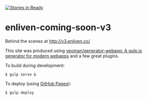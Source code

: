 [![Stories in Ready](https://badge.waffle.io/Enliven-se/enliven-coming-soon-v3.png?label=ready&title=Ready)](https://waffle.io/Enliven-se/enliven-coming-soon-v3)
# enliven-coming-soon-v3

Behind the scenes at http://v3.enliven.co/

This site was produced using [yeoman/generator-webapp: A gulp.js generator for modern webapps](https://github.com/yeoman/generator-webapp/) and a few great plugins.

To build during development:

```
$ gulp serve &
```

To deploy (using [GitHub Pages](https://pages.github.com/)):

```
$ gulp deploy
```
